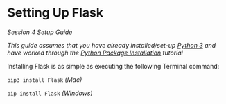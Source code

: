 # Setting Up Flask

*Session 4 Setup Guide*

*This guide assumes that you have already installed/set-up [Python 3](/session2/setup_python.md) and have worked through the [Python Package Installation](/session3/setup_pythonpackages.md) tutorial*

Installing Flask is as simple as executing the following Terminal command:  

 ```pip3 install Flask``` *(Mac)*     

 ```pip install Flask``` *(Windows)*




